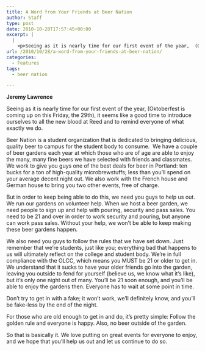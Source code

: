 ```yaml
---
title: A Word from Your Friends at Beer Nation
author: Staff
type: post
date: 2010-10-28T17:57:45+00:00
excerpt: |
  |
    <p>Seeing as it is nearly time for our first event of the year,  (Oktoberfest is coming up on this Friday, the 29th), it seems like a  good time to introduce ourselves to all the new blood at Reed and to remind everyone of what exactly we do.</p>
url: /2010/10/28/a-word-from-your-friends-at-beer-nation/
categories:
  - Features
tags:
  - beer nation

---
```

**Jeremy Lawrence**

Seeing as it is nearly time for our first event of the year, (Oktoberfest is coming up on this Friday, the 29th), it seems like a good time to introduce ourselves to all the new blood at Reed and to remind everyone of what exactly we do.

Beer Nation is a student organization that is dedicated to bringing delicious, quality beer to campus for the student body to consume.  We have a couple of beer gardens each year at which those who are of age are able to enjoy the many, many fine beers we have selected with friends and classmates. We work to give you guys one of the best deals for beer in Portland: ten bucks for a ton of high-quality microbrewstuffs; less than you’ll spend on your average decent night out. We also work with the French house and German house to bring you two other events, free of charge.

But in order to keep being able to do this, we need you guys to help us out. We run our gardens on volunteer help. When we host a beer garden, we need people to sign up and help with pouring, security and pass sales. You need to be 21 and over in order to work security and pouring, but anyone can work pass sales. Without your help, we won’t be able to keep making these beer gardens happen.

We also need you guys to follow the rules that we have set down. Just remember that we’re students, just like you; everything bad that happens to us will ultimately reflect on the college and student body. We’re in full compliance with the OLCC, which means you MUST be 21 or older to get in. We understand that it sucks to have your older friends go into the garden, leaving you outside to fend for yourself (believe us, we know what it’s like), but it’s only one night out of many. You’ll be 21 soon enough, and you’ll be able to enjoy the gardens then. Everyone has to wait at some point in time.

Don’t try to get in with a fake; it won’t work, we’ll definitely know, and you’ll be fake-less by the end of the night.

For those who are old enough to get in and do, it’s pretty simple: Follow the golden rule and everyone is happy. Also, no beer outside of the garden.

So that is basically it. We love putting on great events for everyone to enjoy, and we hope that you’ll help us out and let us continue to do so.